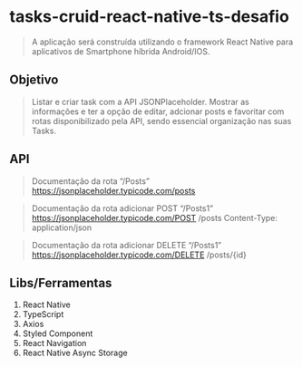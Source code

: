 # tasks-cruid-react-native-ts-desafio
> A aplicação será construída utilizando o framework React Native para aplicativos de Smartphone híbrida Android/IOS.

## Objetivo

>Listar e criar task com a API JSONPlaceholder. Mostrar as informações e ter a opção de editar, adcionar posts e favoritar com rotas disponibilizado pela API, sendo essencial organização nas suas Tasks.

## API 

>Documentação da rota “/Posts”
https://jsonplaceholder.typicode.com/posts

>Documentação da rota adicionar POST “/Posts1”
https://jsonplaceholder.typicode.com/POST /posts Content-Type: application/json

>Documentação da rota adicionar DELETE “/Posts1”
https://jsonplaceholder.typicode.com/DELETE /posts/{id}


## Libs/Ferramentas 
1. React Native
2. TypeScript
3. Axios
4. Styled Component
7. React Navigation
8. React Native Async Storage

